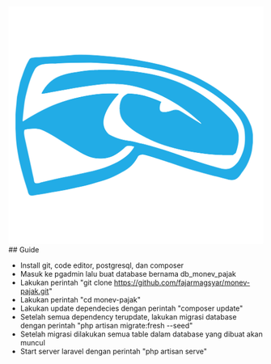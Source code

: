 <center><img src="public/assets/images/logo-sm.png"></center>
## Guide

-   Install git, code editor, postgresql, dan composer
-   Masuk ke pgadmin lalu buat database bernama db_monev_pajak
-   Lakukan perintah "git clone https://github.com/fajarmagsyar/monev-pajak.git"
-   Lakukan perintah "cd monev-pajak"
-   Lakukan update dependecies dengan perintah "composer update"
-   Setelah semua dependency terupdate, lakukan migrasi database dengan perintah "php artisan migrate:fresh --seed"
-   Setelah migrasi dilakukan semua table dalam database yang dibuat akan muncul
-   Start server laravel dengan perintah "php artisan serve"
